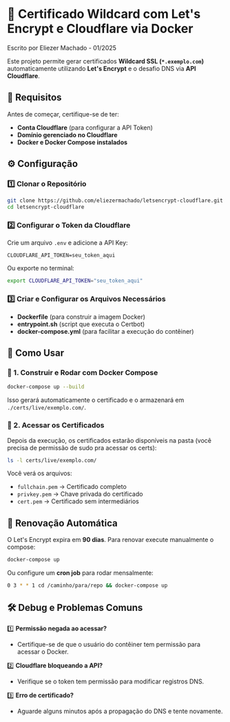 # 🚀 Certificado Wildcard com Let's Encrypt e Cloudflare via Docker
Escrito por Eliezer Machado - 01/2025

Este projeto permite gerar certificados **Wildcard SSL (`*.exemplo.com`)** automaticamente utilizando **Let's Encrypt** e o desafio DNS via **API Cloudflare**.

## 📌 Requisitos

Antes de começar, certifique-se de ter:

- **Conta Cloudflare** (para configurar a API Token)
- **Domínio gerenciado no Cloudflare**
- **Docker e Docker Compose instalados**

## ⚙️ Configuração

### 1️⃣ Clonar o Repositório

```bash
git clone https://github.com/eliezermachado/letsencrypt-cloudflare.git
cd letsencrypt-cloudflare
```

### 2️⃣ Configurar o Token da Cloudflare

Crie um arquivo `.env` e adicione a API Key:

```env
CLOUDFLARE_API_TOKEN=seu_token_aqui
```

Ou exporte no terminal:

```bash
export CLOUDFLARE_API_TOKEN="seu_token_aqui"
```

### 3️⃣ Criar e Configurar os Arquivos Necessários

- **Dockerfile** (para construir a imagem Docker)
- **entrypoint.sh** (script que executa o Certbot)
- **docker-compose.yml** (para facilitar a execução do contêiner)

## 🚀 Como Usar

### 🔨 1. Construir e Rodar com Docker Compose

```bash
docker-compose up --build
```

Isso gerará automaticamente o certificado e o armazenará em `./certs/live/exemplo.com/`.


### 🔑 2. Acessar os Certificados

Depois da execução, os certificados estarão disponíveis na pasta (você precisa de permissão de sudo pra acessar os certs):

```bash
ls -l certs/live/exemplo.com/
```

Você verá os arquivos:

- `fullchain.pem` → Certificado completo
- `privkey.pem` → Chave privada do certificado
- `cert.pem` → Certificado sem intermediários

## 🔄 Renovação Automática

O Let's Encrypt expira em **90 dias**. Para renovar execute manualmente o compose:

```bash
docker-compose up
```

Ou configure um **cron job** para rodar mensalmente:

```bash
0 3 * * 1 cd /caminho/para/repo && docker-compose up
```

## 🛠️ Debug e Problemas Comuns

1️⃣ **Permissão negada ao acessar?**

- Certifique-se de que o usuário do contêiner tem permissão para acessar o Docker.

2️⃣ **Cloudflare bloqueando a API?**

- Verifique se o token tem permissão para modificar registros DNS.

3️⃣ **Erro de certificado?**

- Aguarde alguns minutos após a propagação do DNS e tente novamente.

